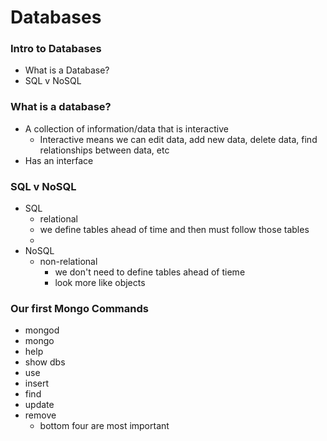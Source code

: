 # Databases

### Intro to Databases
* What is a Database?
* SQL v NoSQL

### What is a database?
* A collection of information/data that is interactive
  *  Interactive means we can edit data, add new data, delete data, find relationships between data, etc
*  Has an interface

### SQL v NoSQL
* SQL
  *  relational
  *  we define tables ahead of time and then must follow those tables
  *  
* NoSQL
  * non-relational
    * we don't need to define tables ahead of tieme
    * look more like objects

### Our first Mongo Commands
* mongod
* mongo
* help 
* show dbs
* use
* insert
* find
* update
* remove
  * bottom four are most important